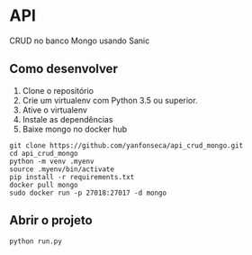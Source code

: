 # API 

CRUD no banco Mongo usando Sanic

## Como desenvolver
1. Clone o repositório
1. Crie um virtualenv com Python 3.5 ou superior.
1. Ative o virtualenv
1. Instale as dependências
1. Baixe mongo no docker hub

```console
git clone https://github.com/yanfonseca/api_crud_mongo.git
cd api_crud_mongo
python -m venv .myenv
source .myenv/bin/activate
pip install -r requirements.txt
docker pull mongo
sudo docker run -p 27018:27017 -d mongo
```

## Abrir o projeto
```console
python run.py
```

